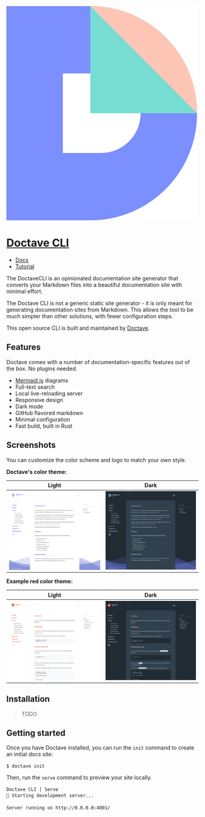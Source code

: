 ![Doctave logo](./docs/_include/assets/doctave-logo.svg)


[Doctave CLI](https://cli.doctave.com)
======================================

* [Docs](https://cli.doctave.com)
* [Tutorial](https://cli.doctave.com/tutorial)

The DoctaveCLI is an opinionated documentation site generator that converts your Markdown files into
a beautiful documentation site with minimal effort.

The Doctave CLI is not a generic static site generator - it is only meant for generating
documentation sites from Markdown. This allows the tool to be much simpler than other solutions,
with fewer configuration steps.

This open source CLI is built and maintained by [Doctave](https://www.doctave.com).

## Features

Doctave comes with a number of documentation-specific features out of the box. No plugins needed.

- [Mermaid.js](https://mermaid-js.github.io/) diagrams
- Full-text search
- Local live-reloading server
- Responsive design
- Dark mode
- GitHub flavored markdown
- Minimal configuration
- Fast build, built in Rust

## Screenshots

You can customize the color scheme and logo to match your own style.

**Doctave's color theme:**

Light                                             | Dark                                                    |
--------------------------------------------------|---------------------------------------------------------|
![Exmple 1](./docs/_include/assets/example-1.png) | ![Example 2](./docs/_include/assets/example-1-dark.png) |


**Example red color theme:**

Light                                             | Dark                                                    |
--------------------------------------------------|---------------------------------------------------------|
![Exmple 2](./docs/_include/assets/example-2.png) | ![Example 2](./docs/_include/assets/example-2-dark.png) |

## Installation

> TODO

## Getting started

Once you have Doctave installed, you can run the `init` command to create an initial docs site:

```
$ doctave init
```

Then, run the `serve` command to preview your site locally.

```
Doctave CLI | Serve
🚀 Starting development server...

Server running on http://0.0.0.0:4001/

```
